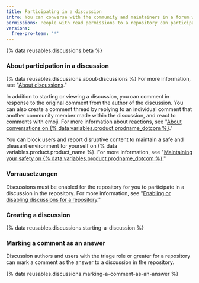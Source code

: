 ```yaml
---
title: Participating in a discussion
intro: You can converse with the community and maintainers in a forum within the repository for a project on {% data variables.product.product_name %}.
permissions: People with read permissions to a repository can participate in discussions in the repository.
versions:
  free-pro-team: '*'
---
```


{% data reusables.discussions.beta %}

### About participation in a discussion

{% data reusables.discussions.about-discussions %} For more information, see "[About discussions](/discussions/collaborating-with-your-community-using-discussions/about-discussions)."

In addition to starting or viewing a discussion, you can comment in response to the original comment from the author of the discussion. You can also create a comment thread by replying to an individual comment that another community member made within the discussion, and react to comments with emoji. For more information about reactions, see "[About conversations on {% data variables.product.prodname_dotcom %}](/github/collaborating-with-issues-and-pull-requests/about-conversations-on-github#reacting-to-ideas-in-comments)."

You can block users and report disruptive content to maintain a safe and pleasant environment for yourself on {% data variables.product.product_name %}. For more information, see "[Maintaining your safety on {% data variables.product.prodname_dotcom %}](/communities/maintaining-your-safety-on-github)."

### Vorrausetzungen

Discussions must be enabled for the repository for you to participate in a discussion in the repository. For more information, see "[Enabling or disabling discussions for a repository](/github/administering-a-repository/enabling-or-disabling-github-discussions-for-a-repository)."

### Creating a discussion

{% data reusables.discussions.starting-a-discussion %}

### Marking a comment as an answer

Discussion authors and users with the triage role or greater for a repository can mark a comment as the answer to a discussion in the repository.

{% data reusables.discussions.marking-a-comment-as-an-answer %}
